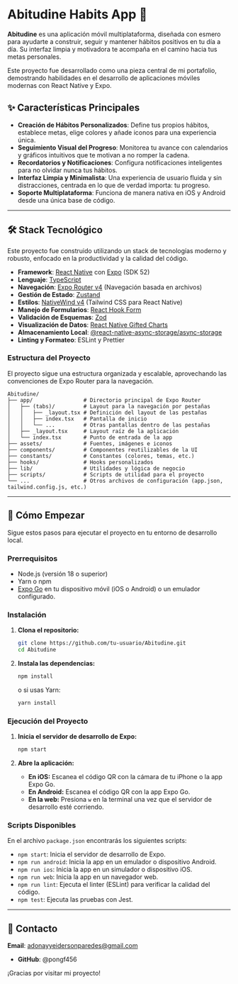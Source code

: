 # Abitudine  Habits App 🚀


**Abitudine** es una aplicación móvil multiplataforma, diseñada con esmero para ayudarte a construir, seguir y mantener hábitos positivos en tu día a día. Su interfaz limpia y motivadora te acompaña en el camino hacia tus metas personales.

Este proyecto fue desarrollado como una pieza central de mi portafolio, demostrando habilidades en el desarrollo de aplicaciones móviles modernas con React Native y Expo.

## ✨ Características Principales

- **Creación de Hábitos Personalizados**: Define tus propios hábitos, establece metas, elige colores y añade iconos para una experiencia única.
- **Seguimiento Visual del Progreso**: Monitorea tu avance con calendarios y gráficos intuitivos que te motivan a no romper la cadena.
- **Recordatorios y Notificaciones**: Configura notificaciones inteligentes para no olvidar nunca tus hábitos.
- **Interfaz Limpia y Minimalista**: Una experiencia de usuario fluida y sin distracciones, centrada en lo que de verdad importa: tu progreso.
- **Soporte Multiplataforma**: Funciona de manera nativa en iOS y Android desde una única base de código.

---

## 🛠️ Stack Tecnológico

Este proyecto fue construido utilizando un stack de tecnologías moderno y robusto, enfocado en la productividad y la calidad del código.

- **Framework**: [React Native](https://reactnative.dev/) con [Expo](https://expo.dev/) (SDK 52)
- **Lenguaje**: [TypeScript](https://www.typescriptlang.org/)
- **Navegación**: [Expo Router v4](https://docs.expo.dev/router/introduction/) (Navegación basada en archivos)
- **Gestión de Estado**: [Zustand](https://zustand-demo.pmnd.rs/)
- **Estilos**: [NativeWind v4](https://www.nativewind.dev/) (Tailwind CSS para React Native)
- **Manejo de Formularios**: [React Hook Form](https://react-hook-form.com/)
- **Validación de Esquemas**: [Zod](https://zod.dev/)
- **Visualización de Datos**: [React Native Gifted Charts](https://github.com/Abhinandan-Kushwaha/react-native-gifted-charts)
- **Almacenamiento Local**: [@react-native-async-storage/async-storage](https://react-native-async-storage.github.io/async-storage/)
- **Linting y Formateo**: ESLint y Prettier

### Estructura del Proyecto

El proyecto sigue una estructura organizada y escalable, aprovechando las convenciones de Expo Router para la navegación.

```
Abitudine/
├── app/                # Directorio principal de Expo Router
│   ├── (tabs)/         # Layout para la navegación por pestañas
│   │   ├── _layout.tsx # Definición del layout de las pestañas
│   │   ├── index.tsx   # Pantalla de inicio
│   │   └── ...         # Otras pantallas dentro de las pestañas
│   ├── _layout.tsx     # Layout raíz de la aplicación
│   └── index.tsx       # Punto de entrada de la app
├── assets/             # Fuentes, imágenes e iconos
├── components/         # Componentes reutilizables de la UI
├── constants/          # Constantes (colores, temas, etc.)
├── hooks/              # Hooks personalizados
├── lib/                # Utilidades y lógica de negocio
├── scripts/            # Scripts de utilidad para el proyecto
└── ...                 # Otros archivos de configuración (app.json, tailwind.config.js, etc.)
```

---

## 🚀 Cómo Empezar

Sigue estos pasos para ejecutar el proyecto en tu entorno de desarrollo local.

### Prerrequisitos

- Node.js (versión 18 o superior)
- Yarn o npm
- [Expo Go](https://expo.dev/go) en tu dispositivo móvil (iOS o Android) o un emulador configurado.

### Instalación

1. **Clona el repositorio:**

    ```bash
    git clone https://github.com/tu-usuario/Abitudine.git
    cd Abitudine
    ```

2. **Instala las dependencias:**

    ```bash
    npm install
    ```

    o si usas Yarn:

    ```bash
    yarn install
    ```

### Ejecución del Proyecto

1. **Inicia el servidor de desarrollo de Expo:**

    ```bash
    npm start
    ```

2. **Abre la aplicación:**
    - **En iOS:** Escanea el código QR con la cámara de tu iPhone o la app Expo Go.
    - **En Android:** Escanea el código QR con la app Expo Go.
    - **En la web:** Presiona `w` en la terminal una vez que el servidor de desarrollo esté corriendo.

### Scripts Disponibles

En el archivo `package.json` encontrarás los siguientes scripts:

- `npm start`: Inicia el servidor de desarrollo de Expo.
- `npm run android`: Inicia la app en un emulador o dispositivo Android.
- `npm run ios`: Inicia la app en un simulador o dispositivo iOS.
- `npm run web`: Inicia la app en un navegador web.
- `npm run lint`: Ejecuta el linter (ESLint) para verificar la calidad del código.
- `npm test`: Ejecuta las pruebas con Jest.

---

## 👤 Contacto

**Email**: <adonayyeidersonparedes@gmail.com>

- **GitHub**: @pongf456

¡Gracias por visitar mi proyecto!
